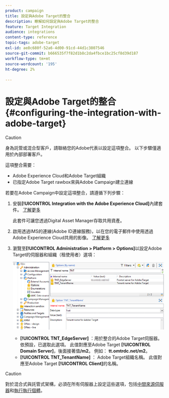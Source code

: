 ```yaml
---
product: campaign
title: 設定與Adobe Target的整合
description: 瞭解如何設定與Adobe Target的整合
feature: Target Integration
audience: integrations
content-type: reference
topic-tags: adobe-target
exl-id: ae8c680f-52a6-4d00-91cd-44d1c3807546
source-git-commit: b666535f7f82d1b8c2da4fbce1bc25cf8d39d187
workflow-type: tm+mt
source-wordcount: '195'
ht-degree: 2%

---
```


# 設定與Adobe Target的整合{#configuring-the-integration-with-adobe-target}




>[!CAUTION]
>
> 身為託管或混合型客戶，請聯絡您的Adobe代表以設定這項整合。 以下步驟僅適用於內部部署客戶。

這項整合需要：

* Adobe Experience Cloud和Adobe Target組織
* 已指定Adobe Target rawbox來與Adobe Campaign建立連線

若要在Adobe Campaign中設定這項整合，請遵循下列步驟：

1. 安裝&#x200B;**[!UICONTROL Integration with the Adobe Experience Cloud]**&#x200B;內建套件。 [了解更多](../../platform/using/working-with-data-packages.md#importing-packages)

   此套件可讓您透過Digital Asset Manager存取共用資產。

1. 啟用透過IMS的連線(Adobe ID連線服務)，以在您的電子郵件中使用透過Adobe Experience Cloud共用的影像。 [了解更多](../../integrations/using/about-adobe-id.md)
1. 瀏覽至&#x200B;**[!UICONTROL Administration > Platform > Options]**&#x200B;以設定Adobe Target的伺服器和組織（租使用者）選項：

   ![](assets/tar_options.png)

   * **[!UICONTROL TNT_EdgeServer]** ：用於整合的Adobe Target伺服器。 依預設，已選取此選項。 此值對應至Adobe Target **[!UICONTROL Domain Server]**，後面接著值&#x200B;**/m2**。 例如： **tt.omtrdc.net/m2**。
   * **[!UICONTROL TNT_TenantName]** ： Adobe Target組織名稱。 此值對應至Adobe Target **[!UICONTROL Client]**&#x200B;的名稱。


>[!CAUTION]
>
>對於混合式與託管式架構，必須在所有伺服器上設定這些選項，包括[中間來源伺服器](../../installation/using/mid-sourcing-server.md)和[執行執行個體](../../message-center/using/configuring-instances.md#execution-instance)。